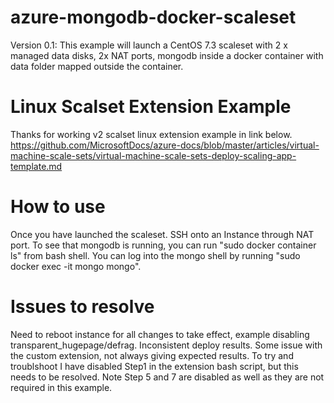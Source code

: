 # azure-mongodb-docker-scaleset
Version 0.1: This example will launch a CentOS 7.3 scaleset with 2 x managed data disks, 2x NAT ports, mongodb inside a docker container with data folder mapped outside the container.

# Linux Scalset Extension Example
Thanks for working v2 scalset linux extension example in link below.
https://github.com/MicrosoftDocs/azure-docs/blob/master/articles/virtual-machine-scale-sets/virtual-machine-scale-sets-deploy-scaling-app-template.md

# How to use
Once you have launched the scaleset. SSH onto an Instance through NAT port.
To see that mongodb is running, you can run "sudo docker container ls" from bash shell.
You can log into the mongo shell by running "sudo docker exec -it mongo mongo".

# Issues to resolve
Need to reboot instance for all changes to take effect, example disabling transparent_hugepage/defrag.
Inconsistent deploy results. Some issue with the custom extension, not always giving expected results.
To try and troublshoot I have disabled Step1 in the extension bash script, but this needs to be resolved. Note Step 5 and 7 are disabled as well as they are not required in this example.

